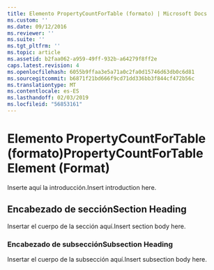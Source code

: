 ```yaml
---
title: Elemento PropertyCountForTable (formato) | Microsoft Docs
ms.custom: ''
ms.date: 09/12/2016
ms.reviewer: ''
ms.suite: ''
ms.tgt_pltfrm: ''
ms.topic: article
ms.assetid: b2faa062-a959-49ff-932b-a64279f8ff2e
caps.latest.revision: 4
ms.openlocfilehash: 6055b9ffaa3e5a71a0c2fa0d15746d63db0c6d81
ms.sourcegitcommit: b6871f21bd666f9cd71dd336bb3f844cf472b56c
ms.translationtype: MT
ms.contentlocale: es-ES
ms.lasthandoff: 02/03/2019
ms.locfileid: "56853161"
---
```

# <a name="propertycountfortable-element-format"></a><span data-ttu-id="280f5-102">Elemento PropertyCountForTable (formato)</span><span class="sxs-lookup"><span data-stu-id="280f5-102">PropertyCountForTable Element (Format)</span></span>

<span data-ttu-id="280f5-103">Inserte aquí la introducción.</span><span class="sxs-lookup"><span data-stu-id="280f5-103">Insert introduction here.</span></span>

## <a name="section-heading"></a><span data-ttu-id="280f5-104">Encabezado de sección</span><span class="sxs-lookup"><span data-stu-id="280f5-104">Section Heading</span></span>

<span data-ttu-id="280f5-105">Insertar el cuerpo de la sección aquí.</span><span class="sxs-lookup"><span data-stu-id="280f5-105">Insert section body here.</span></span>

### <a name="subsection-heading"></a><span data-ttu-id="280f5-106">Encabezado de subsección</span><span class="sxs-lookup"><span data-stu-id="280f5-106">Subsection Heading</span></span>

<span data-ttu-id="280f5-107">Insertar el cuerpo de la subsección aquí.</span><span class="sxs-lookup"><span data-stu-id="280f5-107">Insert subsection body here.</span></span>
